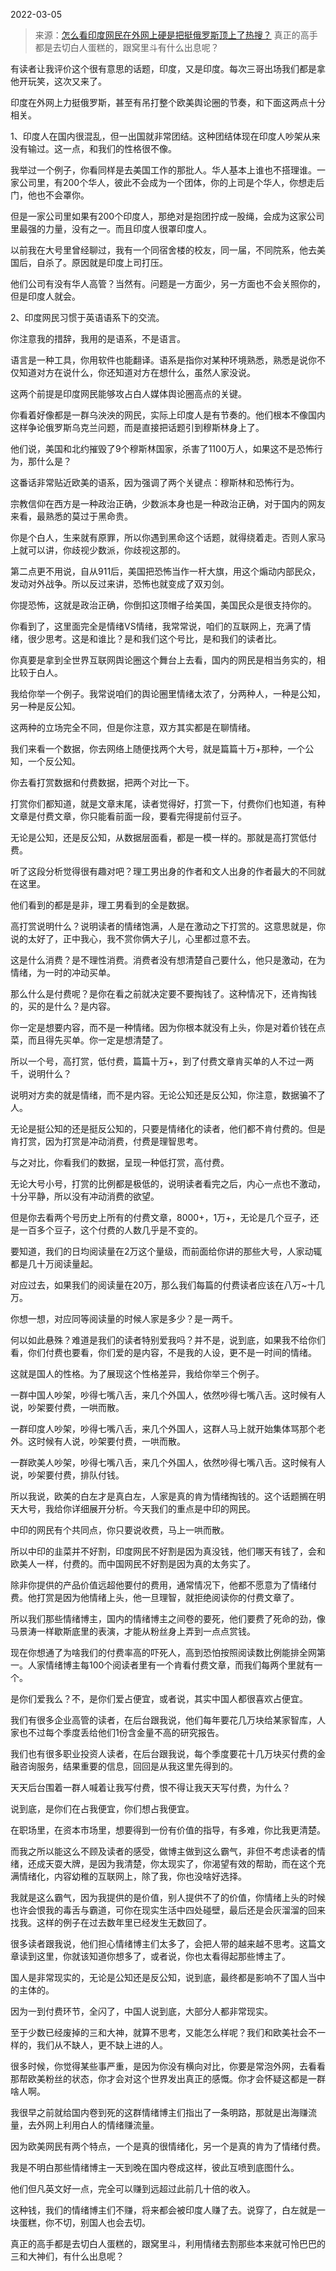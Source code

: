 2022-03-05

> 来源：[怎么看印度网民在外网上硬是把挺俄罗斯顶上了热搜？](http://mp.weixin.qq.com/s?__biz=MzU3NDc5Nzc0NQ==&mid=2247513994&idx=1&sn=4c1d28d1d6278e06a0ea3742e701472e&chksm=fd2e1554ca599c4273e93fd7f87e2fdc294a696d96cb17cfec5cf762c629d252c67f85b7bd5d&scene=27#wechat_redirect)
> 真正的高手都是去切白人蛋糕的，跟窝里斗有什么出息呢？​

有读者让我评价这个很有意思的话题，印度，又是印度。每次三哥出场我们都是拿他开玩笑，这次又来了。

  

印度在外网上力挺俄罗斯，甚至有吊打整个欧美舆论圈的节奏，和下面这两点十分相关。  

  

1、印度人在国内很混乱，但一出国就非常团结。这种团结体现在印度人吵架从来没有输过。这一点，和我们的性格很不像。

  

我举过一个例子，你看同样是去美国工作的那批人。华人基本上谁也不搭理谁。一家公司里，有200个华人，彼此不会成为一个团体，你的上司是个华人，你想走后门，他也不会罩你。  

  

但是一家公司里如果有200个印度人，那绝对是抱团拧成一股绳，会成为这家公司里最强的力量，没有之一。而且印度人很罩印度人。

  

以前我在大号里曾经聊过，我有一个同宿舍楼的校友，同一届，不同院系，他去美国后，自杀了。原因就是印度上司打压。  

  

他们公司有没有华人高管？当然有。问题是一方面少，另一方面也不会关照你的，但是印度人就会。  

  

2、印度网民习惯于英语语系下的交流。  

  

你注意我的措辞，我用的是语系，不是语言。  

  

语言是一种工具，你用软件也能翻译。语系是指你对某种环境熟悉，熟悉是说你不仅知道对方在说什么，你还知道对方在想什么，虽然人家没说。

  

这两个前提是印度网民能够攻占白人媒体舆论圈高点的关键。

  

你看着好像都是一群乌泱泱的网民，实际上印度人是有节奏的。他们根本不像国内这样争论俄罗斯乌克兰问题，而是直接把话题引到穆斯林身上了。  

  

他们说，美国和北约摧毁了9个穆斯林国家，杀害了1100万人，如果这不是恐怖行为，那什么是？

  

这番话非常贴近欧美的语系，因为强调了两个关键点：穆斯林和恐怖行为。

  

宗教信仰在西方是一种政治正确，少数派本身也是一种政治正确，对于国内的网友来看，最熟悉的莫过于黑命贵。

  

你是个白人，生来就有原罪，所以你遇到黑命这个话题，就得绕着走。否则人家马上就可以讲，你歧视少数派，你歧视这那的。  

  

第二点更不用说，自从911后，美国把恐怖当作一杆大旗，用这个煽动内部民众，发动对外战争。所以反过来讲，恐怖也就变成了双刃剑。  

  

你提恐怖，这就是政治正确，你倒扣这顶帽子给美国，美国民众是很支持你的。  

  

你看到了，这里面完全是情绪VS情绪，我常常说，咱们的互联网上，充满了情绪，很少思考。这是和谁比？是和我们这个号比，是和我们的读者比。

  

你真要是拿到全世界互联网舆论圈这个舞台上去看，国内的网民是相当务实的，相比较于白人。

  

我给你举一个例子。我常说咱们的舆论圈里情绪太浓了，分两种人，一种是公知，另一种是反公知。  

  

这两种的立场完全不同，但是你注意，双方其实都是在聊情绪。

  

我们来看一个数据，你去网络上随便找两个大号，就是篇篇十万+那种，一个公知，一个反公知。  

  

你去看打赏数据和付费数据，把两个对比一下。  

  

打赏你们都知道，就是文章末尾，读者觉得好，打赏一下，付费你们也知道，有种文章是付费文章，你只能看前面一段，要看完得提前付豆子。  

  

无论是公知，还是反公知，从数据层面看，都是一模一样的。那就是高打赏低付费。  

  

听了这段分析觉得很有趣对吧？理工男出身的作者和文人出身的作者最大的不同就在这里。  

  

他们看到的都是是非，理工男看到的全是数据。

  

高打赏说明什么？说明读者的情绪饱满，人是在激动之下打赏的。这意思就是，你说的太好了，正中我心，我不赏你俩大子儿，心里都过意不去。

  

这是什么消费？是不理性消费。消费者没有想清楚自己要什么，他只是激动，在为情绪，为一时的冲动买单。

  

那么什么是付费呢？是你在看之前就决定要不要掏钱了。这种情况下，还肯掏钱的，买的是什么？是内容。

  

你一定是想要内容，而不是一种情绪。因为你根本就没有上头，你是对着价钱在点菜，而且得先买单。你一定是想清楚了。  

  

所以一个号，高打赏，低付费，篇篇十万+，到了付费文章肯买单的人不过一两千，说明什么？  

  

说明对方卖的就是情绪，而不是内容。无论公知还是反公知，你注意，数据骗不了人。

  

无论是挺公知的还是挺反公知的，只要是情绪化的读者，他们都不肯付费的。但是肯打赏，因为打赏是冲动消费，付费是理智思考。  

  

与之对比，你看我们的数据，呈现一种低打赏，高付费。

  

无论大号小号，打赏的比例都是极低的，说明读者看完之后，内心一点也不激动，十分平静，所以没有冲动消费的欲望。

  

但是你去看两个号历史上所有的付费文章，8000+，1万+，无论是几个豆子，还是一百多个豆子，这个付费的人数几乎是不变的。  

  

要知道，我们的日均阅读量在2万这个量级，而前面给你讲的那些大号，人家动辄都是几十万阅读量起。  

  

对应过去，如果我们的阅读量在20万，那么我们每篇的付费读者应该在八万~十几万。

  

你想一想，对应同等阅读量的时候人家是多少？是一两千。  

  

何以如此悬殊？难道是我们的读者特别爱我吗？并不是，说到底，如果我不给你们看，你们付费也要看，你们爱的是内容，不是我的人设，更不是一时间的情绪。

  

这就是国人的性格。为了展现这个性格差异，我给你举三个例子。

  

一群中国人吵架，吵得七嘴八舌，来几个外国人，依然吵得七嘴八舌。这时候有人说，吵架要付费，一哄而散。  

  

一群印度人吵架，吵得七嘴八舌，来几个外国人，这群人马上就开始集体骂那个老外。这时候有人说，吵架要付费，一哄而散。

  

一群欧美人吵架，吵得七嘴八舌，来几个外国人，依然吵得七嘴八舌。这时候有人说，吵架要付费，排队付钱。

  

所以我说，欧美的白左才是真白左，人家是真的肯为情绪掏钱的。这个话题搁在明天大号，我给你详细展开分析。今天我们的重点是中印的网民。

  

中印的网民有个共同点，你只要说收费，马上一哄而散。

  

所以中印的韭菜并不好割，印度网民不好割是因为真没钱，他们哪天有钱了，会和欧美人一样，付费的。而中国网民不好割是因为真的太务实了。

  

除非你提供的产品价值远超他要付的费用，通常情况下，他都不愿意为了情绪付费。他打赏是因为他情绪上头，他一旦理智，就拒绝阅读你的付费文章了。

  

所以我们那些情绪博主，国内的情绪博主之间卷的要死，他们要费了死命的劲，像马景涛一样歇斯底里的表演，才能从粉丝身上弄到一点点赏钱。

  

现在你想通了为啥我们的付费率高的吓死人，高到恐怕按照阅读数比例能排全网第一。人家情绪博主每100个阅读者里有一个肯看付费文章，而我们每两个里就有一个。

  

是你们爱我么？不，是你们爱占便宜，或者说，其实中国人都很喜欢占便宜。

  

我们有很多企业高管的读者，在后台跟我说，他们每年要花几万块给某家智库，人家也不过每个季度丢给他们1份含金量不高的研究报告。

  

我们也有很多职业投资人读者，在后台跟我说，每个季度要花十几万块买付费的金融咨询服务，结果重要的信息，回回是从我这里先得到的。

  

天天后台围着一群人喊着让我写付费，恨不得让我天天写付费，为什么？

  

说到底，是你们在占我便宜，你们想占我便宜。

  

在职场里，在资本市场里，想要得到一份有价值的指导，有多难，你比我更清楚。

  

而我之所以能这么不顾及读者的感受，做博主做到这么霸气，非但不考虑读者的情绪，还成天耍大牌，是因为我清楚，你太现实了，你渴望有效的帮助，而在这个充满情绪化，内容幼稚的互联网上，除了我，你也没啥好选择。

  

我就是这么霸气，因为我提供的是价值，别人提供不了的价值，你情绪上头的时候也许会恨我的毒舌与霸道，可你在现实生活中四处碰壁，最后还是会灰溜溜的回来找我。这样的例子在过去数年里已经发生无数回了。

  

很多读者跟我说，他们担心情绪博主们太多了，会把人带的越来越不思考。这篇文章读到这里，你就该知道你想多了，或者说，你也太看得起那些博主了。

  

国人是非常现实的，无论是公知还是反公知，说到底，最终都是影响不了国人当中的主体的。  

  

因为一到付费环节，全闪了，中国人说到底，大部分人都非常现实。

  

至于少数已经废掉的三和大神，就算不思考，又能怎么样呢？我们和欧美社会不一样的，我们从不缺人，更不缺上进的人。  

  

很多时候，你觉得某些事严重，是因为你没有横向对比，你要是常泡外网，去看看那帮欧美粉丝的状态，你才会对这个世界发出真正的感慨。你才会怀疑这都是一群啥人啊。  

  

我很早之前就给国内卷到死的这群情绪博主们指出了一条明路，那就是出海赚流量，去外网上利用白人的情绪赚流量。  

  

因为欧美网民有两个特点，一个是真的很情绪化，另一个是真的肯为了情绪付费。  

  

我是不明白那些情绪博主一天到晚在国内卷成这样，彼此互喷到底图什么。  

  

他们但凡英文好一点，完全可以赚到远超过此前几十倍的收入。  

  

这种钱，我们的情绪博主们不赚，将来都会被印度人赚了去。说穿了，白左就是一块蛋糕，你不切，别国人也会去切。

  

真正的高手都是去切白人蛋糕的，跟窝里斗，利用情绪去割那些本来就可怜巴巴的三和大神们，有什么出息呢？

